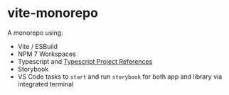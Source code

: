 # vite-monorepo

A monorepo using:

- Vite / ESBuild
- NPM 7 Workspaces
- Typescript and [Typescript Project References](https://www.typescriptlang.org/docs/handbook/project-references.html)
- Storybook
- VS Code tasks to `start` and run `storybook` for both app and library via integrated terminal
